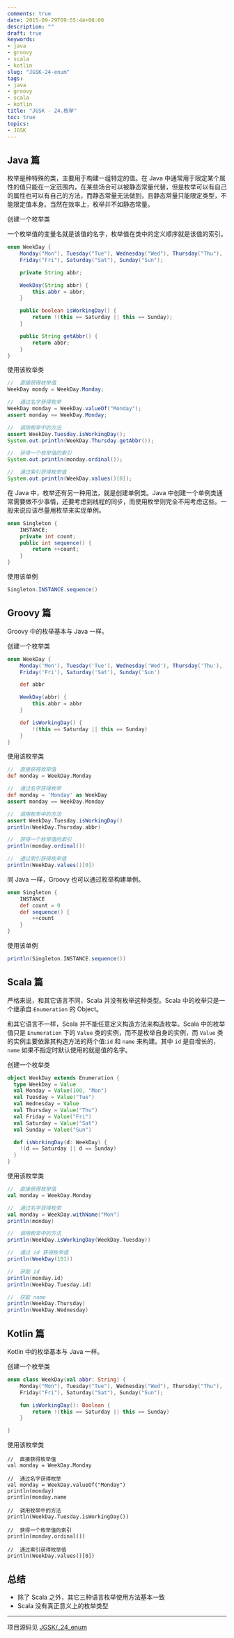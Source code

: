 ```yaml
---
comments: true
date: 2015-09-29T09:55:44+08:00
description: ""
draft: true
keywords:
- java
- groovy
- scala
- kotlin
slug: "JGSK-24-enum"
tags:
- java
- groovy
- scala
- kotlin
title: "JGSK - 24.枚举"
toc: true
topics:
- JGSK
---
```




## Java 篇

枚举是种特殊的类，主要用于构建一组特定的值。在 Java 中通常用于限定某个属性的值只能在一定范围内，在某些场合可以被静态常量代替，但是枚举可以有自己的属性也可以有自己的方法，而静态常量无法做到，且静态常量只能限定类型，不能限定值本身。当然在效率上，枚举并不如静态常量。

<!--more-->

创建一个枚举类

一个枚举值的变量名就是该值的名字，枚举值在类中的定义顺序就是该值的索引。

```java
enum WeekDay {
    Monday("Mon"), Tuesday("Tue"), Wednesday("Wed"), Thursday("Thu"),
    Friday("Fri"), Saturday("Sat"), Sunday("Sun");

    private String abbr;

    WeekDay(String abbr) {
        this.abbr = abbr;
    }

    public boolean isWorkingDay() {
        return !(this == Saturday || this == Sunday);
    }

    public String getAbbr() {
        return abbr;
    }
}
```

使用该枚举类

```java
//  直接获得枚举值
WeekDay mondy = WeekDay.Monday;

//  通过名字获得枚举
WeekDay monday = WeekDay.valueOf("Monday");
assert monday == WeekDay.Monday;

//  调用枚举中的方法
assert WeekDay.Tuesday.isWorkingDay();
System.out.println(WeekDay.Thursday.getAbbr());

//  获得一个枚举值的索引
System.out.println(monday.ordinal());

//  通过索引获得枚举值
System.out.println(WeekDay.values()[0]);
```

在 Java 中，枚举还有另一种用法，就是创建单例类。Java 中创建一个单例类通常需要做不少事情，还要考虑到线程的同步，而使用枚举则完全不用考虑这些。一般来说应该尽量用枚举来实现单例。

```java
enum Singleton {
    INSTANCE;
    private int count;
    public int sequence() {
        return ++count;
    }
}
```

使用该单例

```java
Singleton.INSTANCE.sequence()
```

## Groovy 篇

Groovy 中的枚举基本与 Java 一样。

创建一个枚举类

```groovy
enum WeekDay {
    Monday('Mon'), Tuesday('Tue'), Wednesday('Wed'), Thursday('Thu'),
    Friday('Fri'), Saturday('Sat'), Sunday('Sun')

    def abbr

    WeekDay(abbr) {
        this.abbr = abbr
    }

    def isWorkingDay() {
        !(this == Saturday || this == Sunday)
    }
}
```

使用该枚举类

```groovy
//  直接获得枚举值
def monday = WeekDay.Monday

//  通过名字获得枚举
def monday = 'Monday' as WeekDay
assert monday == WeekDay.Monday

//  调用枚举中的方法
assert WeekDay.Tuesday.isWorkingDay()
println(WeekDay.Thursday.abbr)

//  获得一个枚举值的索引
println(monday.ordinal())

//  通过索引获得枚举值
println(WeekDay.values()[0])
```

同 Java 一样，Groovy 也可以通过枚举构建单例。

```groovy
enum Singleton {
    INSTANCE
    def count = 0
    def sequence() {
        ++count
    }
}
```

使用该单例

```groovy
println(Singleton.INSTANCE.sequence())
```

## Scala 篇

严格来说，和其它语言不同，Scala 并没有枚举这种类型。Scala 中的枚举只是一个继承自 `Enumeration` 的 Object。

和其它语言不一样，Scala 并不能任意定义构造方法来构造枚举。Scala 中的枚举值只是 `Enumeration` 下的 `Value` 类的实例，而不是枚举自身的实例，而 `Value` 类的实例主要依靠其构造方法的两个值:`id` 和 `name` 来构建。其中 `id` 是自增长的，`name` 如果不指定时默认使用的就是值的名字。

创建一个枚举类

```scala
object WeekDay extends Enumeration {
  type WeekDay = Value
  val Monday = Value(100, "Mon")
  val Tuesday = Value("Tue")
  val Wednesday = Value
  val Thursday = Value("Thu")
  val Friday = Value("Fri")
  val Saturday = Value("Sat")
  val Sunday = Value("Sun")

  def isWorkingDay(d: WeekDay) {
    !(d == Saturday || d == Sunday)
  }
}
```

使用该枚举类

```scala
//  直接获得枚举值
val monday = WeekDay.Monday

//  通过名字获得枚举
val monday = WeekDay.withName("Mon")
println(monday)

//  调用枚举中的方法
println(WeekDay.isWorkingDay(WeekDay.Tuesday))

//  通过 id 获得枚举值
println(WeekDay(101))

//  获取 id
println(monday.id)
println(WeekDay.Tuesday.id)

//  获取 name
println(WeekDay.Thursday)
println(WeekDay.Wednesday)
```

## Kotlin 篇

Kotlin 中的枚举基本与 Java 一样。

创建一个枚举类

```kotlin
enum class WeekDay(val abbr: String) {
    Monday("Mon"), Tuesday("Tue"), Wednesday("Wed"), Thursday("Thu"),
    Friday("Fri"), Saturday("Sat"), Sunday("Sun");

    fun isWorkingDay(): Boolean {
        return !(this == Saturday || this == Sunday)
    }

}
```

使用该枚举类

```kotliin
//  直接获得枚举值
val monday = WeekDay.Monday

//  通过名字获得枚举
val monday = WeekDay.valueOf("Monday")
println(monday)
println(monday.name

//  调用枚举中的方法
println(WeekDay.Tuesday.isWorkingDay())

//  获得一个枚举值的索引
println(monday.ordinal())

//  通过索引获得枚举值
println(WeekDay.values()[0])
```



## 总结

- 除了 Scala 之外，其它三种语言枚举使用方法基本一致
- Scala 没有真正意义上的枚举类型

---

项目源码见 [JGSK/_24_enum](https://github.com/SidneyXu/JGSK)

